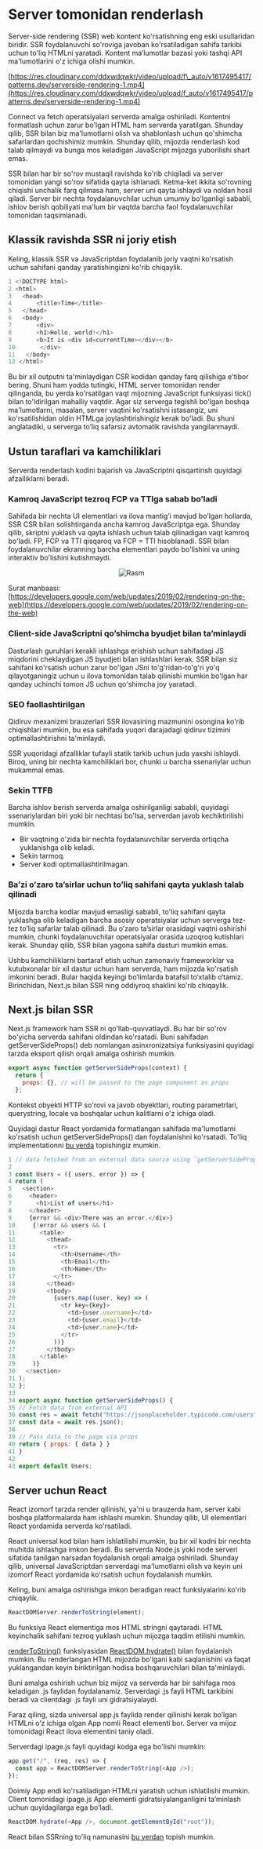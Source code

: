 # Server tomonidan renderlash

Server-side rendering (SSR) web kontent ko'rsatishning eng eski usullaridan biridir. SSR foydalanuvchi so'roviga javoban ko'rsatiladigan sahifa tarkibi uchun to'liq HTMLni yaratadi. Kontent ma’lumotlar bazasi yoki tashqi API ma'lumotlarini o'z ichiga olishi mumkin.

[https://res.cloudinary.com/ddxwdqwkr/video/upload/f\_auto/v1617495417/patterns.dev/serverside-rendering-1.mp4](https://res.cloudinary.com/ddxwdqwkr/video/upload/f_auto/v1617495417/patterns.dev/serverside-rendering-1.mp4)

Connect va fetch operatsiyalari serverda amalga oshiriladi. Kontentni formatlash uchun zarur bo'lgan HTML ham serverda yaratilgan. Shunday qilib, SSR bilan biz ma'lumotlarni olish va shablonlash uchun qo'shimcha safarlardan qochishimiz mumkin. Shunday qilib, mijozda renderlash kod talab qilmaydi va bunga mos keladigan JavaScript mijozga yuborilishi shart emas.

SSR bilan har bir so'rov mustaqil ravishda ko'rib chiqiladi va server tomonidan yangi so'rov sifatida qayta ishlanadi. Ketma-ket ikkita so'rovning chiqishi unchalik farq qilmasa ham, server uni qayta ishlaydi va noldan hosil qiladi. Server bir nechta foydalanuvchilar uchun umumiy bo'lganligi sababli, ishlov berish qobiliyati ma'lum bir vaqtda barcha faol foydalanuvchilar tomonidan taqsimlanadi. 

## Klassik ravishda SSR ni joriy etish

Keling, klassik SSR va JavaScriptdan foydalanib joriy vaqtni ko'rsatish uchun sahifani qanday yaratishingizni ko'rib chiqaylik.

```js
1 <!DOCTYPE html>
2 <html>
3   <head>
4       <title>Time</title>
5   </head>
6   <body>
7       <div>
8       <h1>Hello, world!</h1>
9       <b>It is <div id=currentTime></div></b>
10       </div>
11   </body>
12 </html>
```

Bu bir xil outputni ta'minlaydigan CSR kodidan qanday farq qilishiga e'tibor bering. Shuni ham yodda tutingki, HTML server tomonidan render qilinganda, bu yerda ko'rsatilgan vaqt mijozning JavaScript funksiyasi tick() bilan to'ldirilgan mahalliy vaqtdir. Agar siz serverga tegishli bo'lgan boshqa ma'lumotlarni, masalan, server vaqtini ko'rsatishni istasangiz, uni ko'rsatilishidan oldin HTMLga joylashtirishingiz kerak bo'ladi. Bu shuni anglatadiki, u serverga to’liq safarsiz avtomatik ravishda yangilanmaydi.

## Ustun taraflari va kamchiliklari

Serverda renderlash kodini bajarish va JavaScriptni qisqartirish quyidagi afzalliklarni beradi.

### Kamroq JavaScript tezroq FCP va TTIga sabab bo’ladi

Sahifada bir nechta UI elementlari va ilova mantig’i mavjud bo'lgan hollarda, SSR CSR bilan solishtirganda ancha kamroq JavaScriptga ega. Shunday qilib, skriptni yuklash va qayta ishlash uchun talab qilinadigan vaqt kamroq bo'ladi. FP, FCP va TTI qisqaroq va FCP \= TTI hisoblanadi. SSR bilan foydalanuvchilar ekranning barcha elementlari paydo bo'lishini va uning interaktiv bo'lishini kutishmaydi.

<div align="center">
  <img src="../../images/server-side/01.png" alt="Rasm" />
</div>

Surat manbaasi: [https://developers.google.com/web/updates/2019/02/rendering-on-the-web](https://developers.google.com/web/updates/2019/02/rendering-on-the-web)

### Client-side JavaScriptni qo’shimcha byudjet bilan ta’minlaydi

Dasturlash guruhlari kerakli ishlashga erishish uchun sahifadagi JS miqdorini cheklaydigan JS byudjeti bilan ishlashlari kerak. SSR bilan siz sahifani ko'rsatish uchun zarur bo'lgan JSni to'g'ridan-to'g'ri yo'q qilayotganingiz uchun u ilova tomonidan talab qilinishi mumkin bo'lgan har qanday uchinchi tomon JS uchun qo'shimcha joy yaratadi.

### SEO faollashtirilgan

Qidiruv mexanizmi brauzerlari SSR ilovasining mazmunini osongina ko'rib chiqishlari mumkin, bu esa sahifada yuqori darajadagi qidiruv tizimini optimallashtirishni ta'minlaydi.

SSR yuqoridagi afzalliklar tufayli statik tarkib uchun juda yaxshi ishlaydi. Biroq, uning bir nechta kamchiliklari bor, chunki u barcha ssenariylar uchun mukammal emas.

### Sekin TTFB

Barcha ishlov berish serverda amalga oshirilganligi sababli, quyidagi ssenariylardan biri yoki bir nechtasi bo'lsa, serverdan javob kechiktirilishi mumkin.

* Bir vaqtning o'zida bir nechta foydalanuvchilar serverda ortiqcha yuklanishga olib keladi.  
* Sekin tarmoq.  
* Server kodi optimallashtirilmagan.

### Ba’zi o’zaro ta’sirlar uchun to’liq sahifani qayta yuklash talab qilinadi

Mijozda barcha kodlar mavjud emasligi sababli, to'liq sahifani qayta yuklashga olib keladigan barcha asosiy operatsiyalar uchun serverga tez-tez to’liq safarlar talab qilinadi. Bu o’zaro ta’sirlar orasidagi vaqtni oshirishi mumkin, chunki foydalanuvchilar operatsiyalar orasida uzoqroq kutishlari kerak. Shunday qilib, SSR bilan yagona sahifa dasturi mumkin emas.

Ushbu kamchiliklarni bartaraf etish uchun zamonaviy frameworklar va kutubxonalar bir xil dastur uchun ham serverda, ham mijozda ko'rsatish imkonini beradi. Bular haqida keyingi bo‘limlarda batafsil to‘xtalib o‘tamiz. Birinchidan, Next.js bilan SSR ning oddiyroq shaklini ko'rib chiqaylik.

## Next.js bilan SSR

Next.js framework ham SSR ni qo'llab-quvvatlaydi. Bu har bir so'rov bo'yicha serverda sahifani oldindan ko'rsatadi. Buni sahifadan getServerSideProps() deb nomlangan asinxronizatsiya funksiyasini quyidagi tarzda eksport qilish orqali amalga oshirish mumkin.

```js
export async function getServerSideProps(context) {
  return {
    props: {}, // will be passed to the page component as props
  };
```

Kontekst obyekti HTTP so'rovi va javob obyektlari, routing parametrlari, querystring, locale va boshqalar uchun kalitlarni o'z ichiga oladi.

Quyidagi dastur React yordamida formatlangan sahifada ma'lumotlarni ko'rsatish uchun getServerSideProps() dan foydalanishni ko'rsatadi. To'liq implementationni [bu yerda](https://medium.com/swlh/fetching-and-hydrating-a-next-js-app-using-getserversideprops-and-getstaticprops-65bfe42afed8) topishingiz mumkin.

```js
1 // data fetched from an external data source using `getServerSideProps`
2
3 const Users = ({ users, error }) => {
4 return (
5   <section>
6     <header>
7       <h1>List of users</h1>
8     </header>
9     {error && <div>There was an error.</div>}
10     {!error && users && (
11       <table>
12         <thead>
13           <tr>
14             <th>Username</th>
15             <th>Email</th>
16             <th>Name</th>
17           </tr>
18         </thead>
19         <tbody>
20           {users.map((user, key) => (
21             <tr key={key}>
22               <td>{user.username}</td>
23               <td>{user.email}</td>
24               <td>{user.name}</td>
25             </tr>
26           ))}
27         </tbody>
28       </table>
29     )}
30   </section>
31 );
32 };
33
34 export async function getServerSideProps() {
35 // Fetch data from external API
36 const res = await fetch("https://jsonplaceholder.typicode.com/users")
37 const data = await res.json();
38
39 // Pass data to the page via props
40 return { props: { data } }
41 }
42
43 export default Users;
```

## Server uchun React

React izomorf tarzda render qilinishi, ya'ni u brauzerda ham, server kabi boshqa platformalarda ham ishlashi mumkin. Shunday qilib, UI elementlari React yordamida serverda ko'rsatiladi.

React universal kod bilan ham ishlatilishi mumkin, bu bir xil kodni bir nechta muhitda ishlashga imkon beradi. Bu serverda Node.js yoki node serveri sifatida tanilgan narsadan foydalanish orqali amalga oshiriladi. Shunday qilib, universal JavaScriptdan serverdagi ma'lumotlarni olish va keyin uni izomorf React yordamida ko'rsatish uchun foydalanish mumkin.

Keling, buni amalga oshirishga imkon beradigan react funksiyalarini ko'rib chiqaylik.

```js
ReactDOMServer.renderToString(element);
```

Bu funksiya React elementiga mos HTML stringni qaytaradi. HTML keyinchalik sahifani tezroq yuklash uchun mijozga taqdim etilishi mumkin. 

 [renderToString()](https://reactjs.org/docs/react-dom-server.html#rendertostring) funksiyasidan [ReactDOM.hydrate()](https://reactjs.org/docs/react-dom.html#hydrate) bilan foydalanish mumkin. Bu renderlangan HTML mijozda bo'lgani kabi saqlanishini va faqat yuklangandan keyin biriktirilgan hodisa boshqaruvchilari bilan ta'minlaydi.

Buni amalga oshirish uchun biz mijoz va serverda har bir sahifaga mos keladigan .js faylidan foydalanamiz. Serverdagi .js fayli HTML tarkibini beradi va clientdagi .js fayli uni gidratsiyalaydi.

Faraz qiling, sizda universal app.js faylida render qilinishi kerak bo’lgan HTMLni o’z ichiga olgan App nomli React elementi bor. Server va mijoz tomonidagi React ilova elementini taniy oladi.

Serverdagi ipage.js fayli quyidagi kodga ega bo'lishi mumkin:

```js
app.get("/", (req, res) => {
  const app = ReactDOMServer.renderToString(<App />);
});
```

Doimiy App endi ko'rsatiladigan HTMLni yaratish uchun ishlatilishi mumkin. Client tomonidagi ipage.js App elementi gidratsiyalanganligini taʼminlash uchun quyidagilarga ega bo’ladi.

```js
ReactDOM.hydrate(<App />, document.getElementById("root"));
```

React bilan SSRning to'liq namunasini [bu yerdan](https://www.digitalocean.com/community/tutorials/react-server-side-rendering) topish mumkin.
